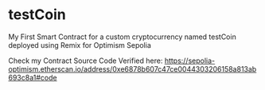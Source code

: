 # testCoin
My First Smart Contract for a custom cryptocurrency named testCoin deployed using Remix for Optimism Sepolia

Check my Contract Source Code Verified here:
https://sepolia-optimism.etherscan.io/address/0xe6878b607c47ce0044303206158a813ab693c8a1#code
